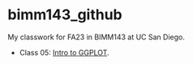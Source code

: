 # bimm143_github
My classwork for FA23 in BIMM143 at UC San Diego.

- Class 05: [Intro to GGPLOT](https://github.com/chrisbrockie/bimm143_github/blob/main/class%2005/class05.pdf).
